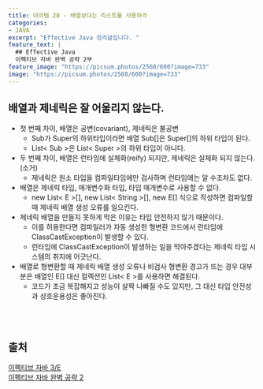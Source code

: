 ```yaml
---
title: 아이템 28 - 배열보다는 리스트를 사용하라
categories:
- JAVA
excerpt: "Effective Java 정리글입니다. "
feature_text: |
  ## Effective Java
  이펙티브 자바 완벽 공략 2부 
feature_image: "https://picsum.photos/2560/600?image=733"
image: "https://picsum.photos/2560/600?image=733"
---
```

## 배열과 제네릭은 잘 어울리지 않는다.
- 첫 번째 차이, 배열은 공변(covariant), 제네릭은 불공변
	- Sub가 Super의 하위타입이라면 배열 Sub[]은 Super[]의 하위 타입이 된다.
	- List< Sub >은 List< Super >의 하위 타입이 아니다. 
- 두 번째 차이, 배열은 런타임에 실체화(reify) 되지만, 제네릭은 실체화 되지 않는다. (소거)
	- 제네릭은 원소 타입을 컴파일타임에만 검사하며 런타임에는 알 수조차도 없다.
- 배열은 제네릭 타입, 매개변수화 타입, 타입 매개변수로 사용할 수 없다.
	- new List< E >[], new List< String >[], new E[] 식으로 작성하면 컴파일할 때 제네릭 배열 생성 오류를 일으킨다.
- 제네릭 배열을 만들지 못하게 막은 이유는 타입 안전하지 않기 때문이다.
	- 이를 허용한다면 컴파일러가 자동 생성한 형변환 코드에서 런타임에 ClassCastException이 발생할 수 있다.
	- 런타임에 ClassCastException이 발생하는 일을 막아주겠다는 제네릭 타입 시스템의 취지에 어긋난다.
- 배열로 형변환할 때 제네릭 배열 생성 오류나 비검사 형변환 경고가 뜨는 경우 대부분은 배열인 E[] 대신 컬렉션인 List< E >를 사용하면 해결된다.
	- 코드가 조금 복잡해지고 성능이 살짝 나빠질 수도 있지만, 그 대신 타입 안전성과 상호운용성은 좋아진다.

<br>
<br>

## 출처
[이펙티브 자바 3/E](https://search.shopping.naver.com/book/catalog/32436239326?cat_id=50010920&frm=PBOKMOD&query=%EC%9D%B4%ED%8E%99%ED%8B%B0%EB%B8%8C+%EC%9E%90%EB%B0%94&NaPm=ct%3Dldd7alyg%7Cci%3Da1cb3421196066f92fcb5265efd66df3e1c2923a%7Ctr%3Dboknx%7Csn%3D95694%7Chk%3D5cc68c09cd18680188aa8c89c3dcd09af25d60fd) <br/>
[이펙티브 자바 완벽 공략 2](https://www.inflearn.com/course/%EC%9D%B4%ED%8E%99%ED%8B%B0%EB%B8%8C-%EC%9E%90%EB%B0%94-2/dashboard)
